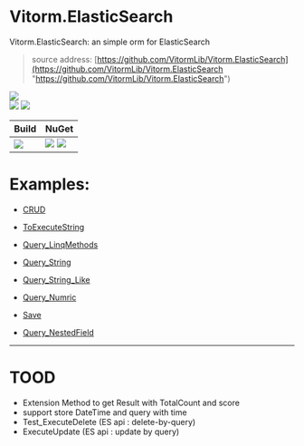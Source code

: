 ﻿
# Vitorm.ElasticSearch
Vitorm.ElasticSearch: an simple orm for ElasticSearch
>source address: [https://github.com/VitormLib/Vitorm.ElasticSearch](https://github.com/VitormLib/Vitorm.ElasticSearch "https://github.com/VitormLib/Vitorm.ElasticSearch")    

![](https://img.shields.io/github/license/VitormLib/Vitorm.ElasticSearch.svg)  
![](https://img.shields.io/github/repo-size/VitormLib/Vitorm.ElasticSearch.svg)  ![](https://img.shields.io/github/last-commit/VitormLib/Vitorm.ElasticSearch.svg)  
 

| Build | NuGet |
| -------- | -------- |
|![](https://github.com/VitormLib/Vitorm.ElasticSearch/workflows/ki_devops3/badge.svg) | [![](https://img.shields.io/nuget/v/Vitorm.ElasticSearch.svg)](https://www.nuget.org/packages/Vitorm.ElasticSearch) ![](https://img.shields.io/nuget/dt/Vitorm.ElasticSearch.svg) |





# Examples:  
- [CRUD](test/Vitorm.ElasticSearch.MsTest/CommonTest/CRUD_Test.cs)    
- [ToExecuteString](test/Vitorm.ElasticSearch.MsTest/CommonTest/Orm_Extensions_ToExecuteString_Test.cs)    
    
- [Query_LinqMethods](test/Vitorm.ElasticSearch.MsTest/CommonTest/Query_LinqMethods_Test.cs)  
    
- [Query_String](test/Vitorm.ElasticSearch.MsTest/CommonTest/Query_Type_String_Test.cs)  
- [Query_String_Like](test/Vitorm.ElasticSearch.MsTest/CommonTest/Query_Type_String_Like_Test.cs)  
    
- [Query_Numric](test/Vitorm.ElasticSearch.MsTest/CommonTest/Query_Type_Numric_Test.cs)  
    
- [Save](test/Vitorm.ElasticSearch.MsTest/CustomTest/CRUD_Save_Test.cs)  
- [Query_NestedField](test/Vitorm.ElasticSearch.MsTest/CustomTest/Query_NestedField_Test.cs)  




----------------------
# TOOD

 - Extension Method to get Result with TotalCount and score
 - support store DateTime and query with time
 - Test_ExecuteDelete  (ES api : delete-by-query)
 - ExecuteUpdate (ES api : update by query)

 



